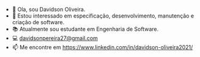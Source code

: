 - 👋 Ola, sou Davidson Oliveira.
- 👀 Estou interessado em especificação, desenvolvimento, manutenção e criação de software.
- 📚 Atualmente sou estudante em Engenharia de Software.
- 💻 davidsonpereira27@gmail.com
- 📫 Me encontre em https://www.linkedin.com/in/davidson-oliveira2021/

<!---
dev-davidson/dev-davidson is a ✨ special ✨ repository because its `README.md` (this file) appears on your GitHub profile.
You can click the Preview link to take a look at your changes.
--->


